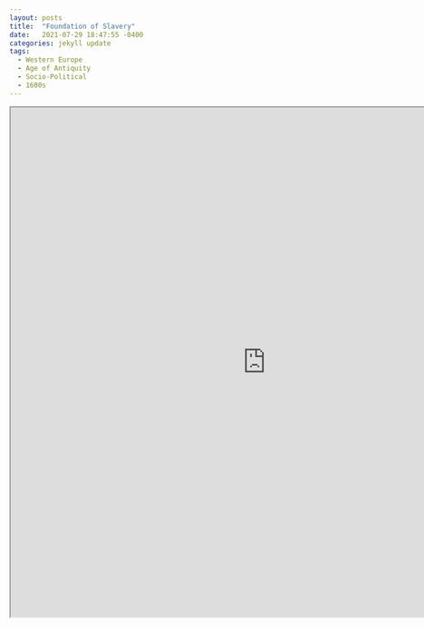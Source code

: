 ```yaml
---
layout: posts
title:  "Foundation of Slavery"
date:   2021-07-29 18:47:55 -0400
categories: jekyll update
tags:
  - Western Europe
  - Age of Antiquity
  - Socio-Political
  - 1600s
---
```



<iframe src="https://drive.google.com/file/d/1yNgVOuJ8tb37bk3e_fhTsB8Y5btMaI4H/preview" width="900" height="900" allow="autoplay"></iframe>
